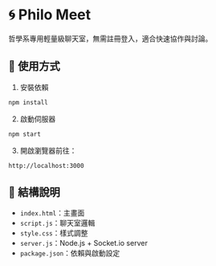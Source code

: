 # 🌀 Philo Meet

哲學系專用輕量級聊天室，無需註冊登入，適合快速協作與討論。

## 🚀 使用方式

1. 安裝依賴
```bash
npm install
```

2. 啟動伺服器
```bash
npm start
```

3. 開啟瀏覽器前往：
```
http://localhost:3000
```

## 📁 結構說明

- `index.html`：主畫面
- `script.js`：聊天室邏輯
- `style.css`：樣式調整
- `server.js`：Node.js + Socket.io server
- `package.json`：依賴與啟動設定
